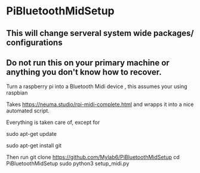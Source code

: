 # PiBluetoothMidSetup

## This will change serveral system wide packages/ configurations 
## Do not run this on your primary machine or anything you don't know how to recover. 
Turn a raspberry pi into a Bluetooth Midi device , this assumes your using raspbian


Takes https://neuma.studio/rpi-midi-complete.html and wrapps it into a nice automated script. 

Everything is taken care of, except for

sudo apt-get update


sudo apt-get install  git


Then run 
git clone https://github.com/Mylab6/PiBluetoothMidSetup
cd PiBluetoothMidSetup
sudo python3 setup_midi.py
